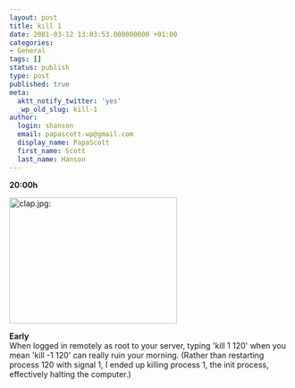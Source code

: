 ```yaml
---
layout: post
title: kill 1
date: 2001-03-12 13:03:53.000000000 +01:00
categories:
- General
tags: []
status: publish
type: post
published: true
meta:
  aktt_notify_twitter: 'yes'
  _wp_old_slug: kill-1
author:
  login: shanson
  email: papascott-wp@gmail.com
  display_name: PapaScott
  first_name: Scott
  last_name: Hanson
---
```

<p><b>20:00h</b></p>
<p><img src="https://www.papascott.de/wordpress/wp-content/uploads/2001/03/clap.jpg" height="225" width="300" border="0" alt="clap.jpg: " /></p>
<p><b>Early</b><br />
When logged in remotely as root to your server, typing 'kill 1 120' when you mean 'kill -1 120' can really ruin your morning. (Rather than restarting process 120 with signal 1, I ended up killing process 1, the init process, effectively halting the computer.)</p>
